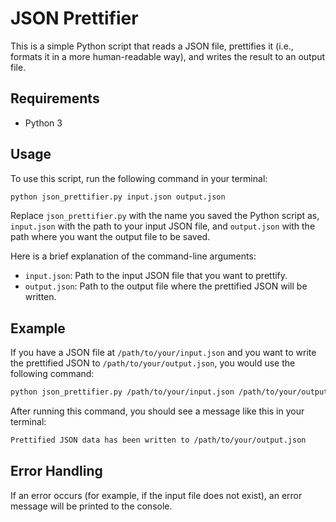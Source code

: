 # JSON Prettifier

This is a simple Python script that reads a JSON file, prettifies it (i.e., formats it in a more human-readable way), and writes the result to an output file.

## Requirements
- Python 3

## Usage
To use this script, run the following command in your terminal:

```bash
python json_prettifier.py input.json output.json
```

Replace `json_prettifier.py` with the name you saved the Python script as, `input.json` with the path to your input JSON file, and `output.json` with the path where you want the output file to be saved.

Here is a brief explanation of the command-line arguments:

- `input.json`: Path to the input JSON file that you want to prettify.
- `output.json`: Path to the output file where the prettified JSON will be written.

## Example
If you have a JSON file at `/path/to/your/input.json` and you want to write the prettified JSON to `/path/to/your/output.json`, you would use the following command:

```bash
python json_prettifier.py /path/to/your/input.json /path/to/your/output.json
```

After running this command, you should see a message like this in your terminal:

```bash
Prettified JSON data has been written to /path/to/your/output.json
```

## Error Handling
If an error occurs (for example, if the input file does not exist), an error message will be printed to the console.
